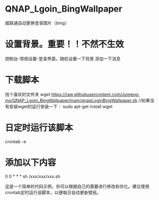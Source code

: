 # QNAP_Lgoin_BingWallpaper
威联通自动更换登录图片（bing）

# 设置背景。重要！！不然不生效
控制台-常规设置-登录界面，随机设置一下背景 添加一下消息

# 下载脚本
找个喜欢的文件夹 wget https://raw.githubusercontent.com/Jumeng-ms/QNAP_Lgoin_BingWallpaper/main/qnapLoginBingWallpaper.sh
//如果没有安装wget的运行安装一下： sudo apt-get install wget

# 日定时运行该脚本
crontab -e

# 添加以下内容
0 0 * * * sh /xxx/xxx/xxx.sh 

这是一个简单的代码示例，你可以根据自己的需要进行修改和优化。建议使用crontab定时运行该脚本，以便每日自动更新壁纸。
